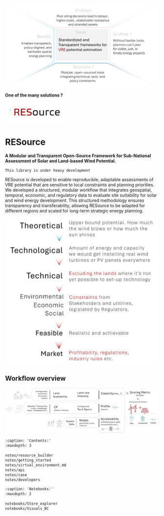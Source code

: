 <img src="_static/Issue_msg_box.png" alt="Issue" width="600"/>


__One of the many solutions ?__

<img src="_static/RESource_logo_2025.07.jpg" alt="RESource logo" width="200"/>

# RESource 

__A Modular and Transparent Open-Source Framework for Sub-National Assessment of Solar and Land-based Wind Potential.__

```{warning}
This library is under heavy development
```

RESource is developed to enable reproducible, adaptable assessments of VRE potential that are sensitive to local constraints and planning priorities. We developed a structured, modular workflow that integrates geospatial, temporal, economic, and regulatory data to evaluate site suitability for solar and wind energy development. This structured methodology ensures transparency and transferability, allowing RESource to be adapted for different regions and scaled for long-term strategic energy planning.

<img src="_static/assessment_steps.jpg" alt="assessment_steps" width="500"/>

## Workflow overview
<img src="_static/high_level_workflow.jpg" alt="high_level_workflow" width="900"/>


```{toctree}
:caption: 'Contents:'
:maxdepth: 3

notes/resource_builder
notes/getting_started
notes/virtual_environment.md
notes/api
notes/case
notes/developers
```

```{toctree}
:caption: 'Notebooks:'
:maxdepth: 2

notebooks/Store_explorer
notebooks/Visuals_BC
```
